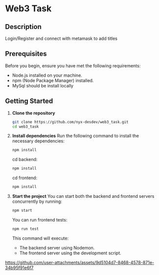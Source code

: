 # Web3 Task

## Description
Login/Register and connect with metamask to add titles

## Prerequisites
Before you begin, ensure you have met the following requirements:
- Node.js installed on your machine.
- npm (Node Package Manager) installed.
- MySql should be install locally

## Getting Started

1. **Clone the repository**




   ```bash
   git clone https://github.com/nyx-desdev/web3_task.git
   cd web3_task
   ```

2. **Install dependencies**
   Run the following command to install the necessary dependencies:
   ```bash
   npm install
   ```

   cd backend:
   ```bash
   npm install
   ```

   cd frontend:
   ```bash
   npm install
   ```

3. **Start the project**
   You can start both the backend and frontend servers concurrently by running:
   ```bash
   npm start
   ```

   You can run frontend tests:
   ```bash
   npm run test
   ```

   This command will execute:
   - The backend server using Nodemon.
   - The frontend server using the development script.
  
https://github.com/user-attachments/assets/9d5104d7-8468-4578-871e-34b95f91e6f7


